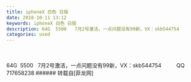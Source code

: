 ```yaml
---
title: iphoneX 白色 日版
date: 2018-10-11 13:12
keywords: iphoneX 白色 日版
description: 64G  5500   7月2号激活，一点问题没有99新，VX：skb544754          QQ 717658238
categories: used
---
```

<td class="t_f" id="postmessage_1997506">

<br/>
<br/>
64G  5500   7月2号激活，一点问题没有99新，VX：skb544754          QQ 717658238</td>
###### 转载自[菲龙网]